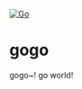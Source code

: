 [![Go](https://github.com/kangsorang/gogo/actions/workflows/go.yml/badge.svg)](https://github.com/kangsorang/gogo/actions/workflows/go.yml)

# gogo
gogo~! go world!
